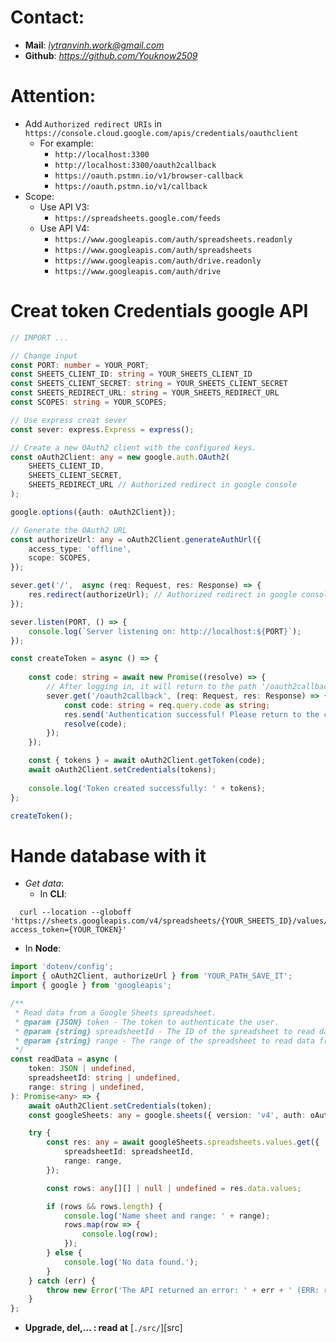 # Contact:
- **Mail**: *lytranvinh.work@gmail.com*
- **Github**: *https://github.com/Youknow2509*

# Attention: 
- Add `Authorized redirect URIs` in `https://console.cloud.google.com/apis/credentials/oauthclient`
    + For example: 
      + `http://localhost:3300`
      + `http://localhost:3300/oauth2callback`
      + `https://oauth.pstmn.io/v1/browser-callback`
      + `https://oauth.pstmn.io/v1/callback`
- Scope:
  + Use API V3: 
    + `https://spreadsheets.google.com/feeds`
  + Use API V4:
    + `https://www.googleapis.com/auth/spreadsheets.readonly`
    + `https://www.googleapis.com/auth/spreadsheets`
    + `https://www.googleapis.com/auth/drive.readonly`
    + `https://www.googleapis.com/auth/drive`



# Creat token Credentials google API
```ts
// IMPORT ...

// Change input 
const PORT: number = YOUR_PORT;
const SHEETS_CLIENT_ID: string = YOUR_SHEETS_CLIENT_ID
const SHEETS_CLIENT_SECRET: string = YOUR_SHEETS_CLIENT_SECRET
const SHEETS_REDIRECT_URL: string = YOUR_SHEETS_REDIRECT_URL
const SCOPES: string = YOUR_SCOPES;

// Use express creat sever
const sever: express.Express = express();

// Create a new OAuth2 client with the configured keys.
const oAuth2Client: any = new google.auth.OAuth2(
    SHEETS_CLIENT_ID, 
    SHEETS_CLIENT_SECRET,
    SHEETS_REDIRECT_URL // Authorized redirect in google console
);

google.options({auth: oAuth2Client});

// Generate the OAuth2 URL
const authorizeUrl: any = oAuth2Client.generateAuthUrl({
    access_type: 'offline',
    scope: SCOPES,
});

sever.get('/',  async (req: Request, res: Response) => {
    res.redirect(authorizeUrl); // Authorized redirect in google console
});

sever.listen(PORT, () => {
    console.log(`Server listening on: http://localhost:${PORT}`);
});

const createToken = async () => {
    
    const code: string = await new Promise((resolve) => {
        // After logging in, it will return to the path '/oauth2callback' and return the data
        sever.get('/oauth2callback', (req: Request, res: Response) => {
            const code: string = req.query.code as string;
            res.send('Authentication successful! Please return to the console.');
            resolve(code);
        });
    });

    const { tokens } = await oAuth2Client.getToken(code);
    await oAuth2Client.setCredentials(tokens);
    
    console.log('Token created successfully: ' + tokens);
};

createToken();
```
# Hande database with it

- *Get data*:
  - In **CLI**: 
```shell
  curl --location --globoff 'https://sheets.googleapis.com/v4/spreadsheets/{YOUR_SHEETS_ID}/values/{RANGE}?access_token={YOUR_TOKEN}'
```

  - In **Node**:
```ts
import 'dotenv/config';
import { oAuth2Client, authorizeUrl } from 'YOUR_PATH_SAVE_IT';
import { google } from 'googleapis';

/**
 * Read data from a Google Sheets spreadsheet.
 * @param {JSON} token - The token to authenticate the user.
 * @param {string} spreadsheetId - The ID of the spreadsheet to read data from.
 * @param {string} range - The range of the spreadsheet to read data from. (Example: 'Users', 'Users!A1:F3')
 */
const readData = async (
    token: JSON | undefined,
    spreadsheetId: string | undefined,
    range: string | undefined,
): Promise<any> => {
    await oAuth2Client.setCredentials(token);
    const googleSheets: any = google.sheets({ version: 'v4', auth: oAuth2Client });

    try {
        const res: any = await googleSheets.spreadsheets.values.get({
            spreadsheetId: spreadsheetId,
            range: range,
        });

        const rows: any[][] | null | undefined = res.data.values;

        if (rows && rows.length) {
            console.log('Name sheet and range: ' + range);
            rows.map(row => {
                console.log(row);
            });
        } else {
            console.log('No data found.');
        }
    } catch (err) {
        throw new Error('The API returned an error: ' + err + ' (ERR: readData in )' + __dirname);
    }
};
```

- **Upgrade, del,... : read at** [`./src/`][src]



